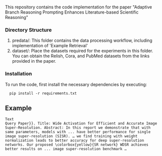 This repository contains the code implementation for the paper "Adaptive Branch Reasoning Prompting Enhances Literature-based Scientific Reasoning"

### Directory Structure

1. predata/: This folder contains the data processing workflow, including implementation of 'Example Retrieval'
2. dataset/: Place the datasets required for the experiments in this folder. You can obtain the Relish, Cora, and PubMed datasets from the links provided in the paper.

### Installation

To run the code, first install the necessary dependencies by executing:

```
  pip install -r requirements.txt
```

## Example

```
Text
Query Paper}}. Title: Wide Activation for Efficient and Accurate Image Super-Resolution. Abstract: In this report we demonstrate that with same parameters, models with ... have better performance for single image super-resolution (SISR). … we find training with weight normalization leads to better accuracy for deep super-resolution networks. Our proposed \colorbox{yellow}{SR network} WDSR achieves better results on ... image super-resolution benchmark …


```
